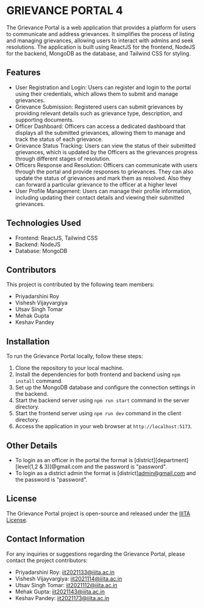 # GRIEVANCE PORTAL 4

The Grievance Portal is a web application that provides a platform for users to communicate and address grievances. It simplifies the process of listing and managing grievances, allowing users to interact with admins and seek resolutions. The application is built using ReactJS for the frontend, NodeJS for the backend, MongoDB as the database, and Tailwind CSS for styling.

## Features

- User Registration and Login: Users can register and login to the portal using their credentials, which allows them to submit and manage grievances.
- Grievance Submission: Registered users can submit grievances by providing relevant details such as grievance type, description, and supporting documents.
- Officer Dashboard: Officers can access a dedicated dashboard that displays all the submitted grievances, allowing them to manage and track the status of each grievance.
- Grievance Status Tracking: Users can view the status of their submitted grievances, which is updated by the Officers as the grievances progress through different stages of resolution.
- Officers Response and Resolution: Officers can communicate with users through the portal and provide responses to grievances. They can also update the status of grievances and mark them as resolved. Also they can forward a particular grievance to the officer at a higher level
- User Profile Management: Users can manage their profile information, including updating their contact details and viewing their submitted grievances.

## Technologies Used

- Frontend: ReactJS, Tailwind CSS
- Backend: NodeJS
- Database: MongoDB

## Contributors

This project is contributed by the following team members:

- Priyadarshini Roy
- Vishesh Vijayvargiya
- Utsav Singh Tomar
- Mehak Gupta
- Keshav Pandey

## Installation

To run the Grievance Portal locally, follow these steps:

1. Clone the repository to your local machine.
2. Install the dependencies for both frontend and backend using `npm install` command.
3. Set up the MongoDB database and configure the connection settings in the backend.
4. Start the backend server using `npm run start` command in the server directory.
5. Start the frontend server using `npm run dev` command in the client directory.
6. Access the application in your web browser at `http://localhost:5173`.

## Other Details

- To login as an officer in the portal the format is [district][department][level(1,2 & 3)]@gmail.com and the password is "password".
- To login as a district admin the format is [district]admin@gmail.com and the password is "password".

## License

The Grievance Portal project is open-source and released under the [IIITA License](LICENSE).

## Contact Information

For any inquiries or suggestions regarding the Grievance Portal, please contact the project contributors:

- Priyadarshini Roy: [iit2021133@iiita.ac.in](mailto:iit2021133@iiita.ac.in)
- Vishesh Vijayvargiya: [iit2021114@iiita.ac.in](mailto:iit2021114@iiita.ac.in)
- Utsav Singh Tomar: [iit2021112@iiita.ac.in](mailto:iit2021112@iiita.ac.in)
- Mehak Gupta: [iit2021143@iiita.ac.in](mailto:iit2021143@iiita.ac.in)
- Keshav Pandey: [iit2021173@iiita.ac.in](mailto:iit2021173@iiita.ac.in)
